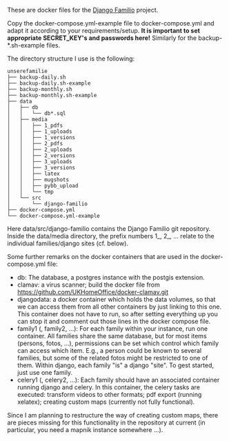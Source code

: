 These are docker files for the [Django Familio](https://github.com/ugoertz/django-familio) project.

Copy the docker-compose.yml-example file to docker-compose.yml and adapt it
according to your requirements/setup. **It is important to set appropriate
SECRET_KEY's and passwords here!** Similarly for the backup-*.sh-example
files.

The directory structure I use is the following:

    unserefamilie
    ├── backup-daily.sh
    ├── backup-daily.sh-example
    ├── backup-monthly.sh
    ├── backup-monthly.sh-example
    ├── data
    │   ├── db
    │   │   └── db*.sql
    │   ├── media
    │   │   ├── 1_pdfs
    │   │   ├── 1_uploads
    │   │   ├── 1_versions
    │   │   ├── 2_pdfs
    │   │   ├── 2_uploads
    │   │   ├── 2_versions
    │   │   ├── 3_uploads
    │   │   ├── 3_versions
    │   │   ├── latex
    │   │   ├── mugshots
    │   │   ├── pybb_upload
    │   │   └── tmp
    │   └── src
    │       └── django-familio
    ├── docker-compose.yml
    └── docker-compose.yml-example

Here data/src/django-familio contains the Django Familio git repository. Inside
the data/media directory, the prefix numbers 1_, 2_, ... relate to the
individual families/django sites (cf. below).

Some further remarks on the docker containers that are used in the
docker-compose.yml file:

* db: The database, a postgres instance with the postgis extension.
* clamav: a virus scanner; build the docker file from https://github.com/UKHomeOffice/docker-clamav.git
* djangodata: a docker container which holds the data volumes, so that we can
    access them from all other containers by just linking to this one. This
    container does not have to run, so after setting everything up you can stop
    it and comment out those lines in the docker compose file.
* family1 (, family2, ...): For each family within your instance, run one
    container. All families share the same database, but for most items
    (persons, fotos, ...), permissions can be set which control which family can
    access which item. E.g., a person could be known to several families, but
    some of the related fotos might be restricted to one of them. Within django,
    each family "is" a django "site". To gest started, just use one family.
* celery1 (, celery2, ...): Each family should have an associated container
    running django and celery. In this container, the celery tasks are executed:
    transform videos to other formats; pdf export (running xelatex); creating
    custom maps (currently not fully functional).

Since I am planning to restructure the way of creating custom maps, there are
pieces missing for this functionality in the repository at current (in
particular, you need a mapnik instance somewhere ...).

